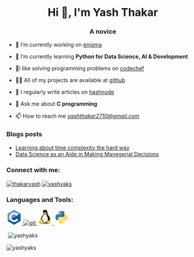 <h1 align="center">Hi 👋, I'm Yash Thakar</h1>
<h3 align="center">A novice</h3>

- 🔭 I’m currently working on [enigma](https://github.com/yashyaks/enigma)

- 🌱 I’m currently learning **Python for Data Science, AI & Development**

- 👨‍I like solving programming problems on [codechef](https://www.codechef.com/users/yashyaks)

- 👨‍💻 All of my projects are available at [github](https://github.com/yashyaks)

- 📝 I regularly write articles on [hashnode](https://yashyaks.hashnode.dev/)

- 💬 Ask me about **C programming**

- 📫 How to reach me *yashthakar2710@gmail.com*

### Blogs posts
<!-- BLOG-POST-LIST:START -->
- [Learning about time complexity the hard way](https://yashyaks.hashnode.dev/learning-about-time-complexity-the-hard-way)
- [Data Science as an Aide in Making Manegerial Decisions](https://yashyaks.hashnode.dev/data-science-as-an-aide-in-making-manegerial-decisions)
<!-- BLOG-POST-LIST:END -->

<h3 align="left">Connect with me:</h3>
<p align="left">

<a href="https://linkedin.com/in/thakaryash" target="blank"><img align="center" src="https://raw.githubusercontent.com/rahuldkjain/github-profile-readme-generator/master/src/images/icons/Social/linked-in-alt.svg" alt="thakaryash" height="30" width="40" /></a>
<a href="https://twitter.com/yashyaks" target="blank"><img align="center" src="https://raw.githubusercontent.com/rahuldkjain/github-profile-readme-generator/master/src/images/icons/Social/twitter.svg" alt="yashyaks" height="30" width="40" /></a>

</p>

<h3 align="left">Languages and Tools:</h3>
<p align="left"> <a href="https://www.cprogramming.com/" target="_blank" rel="noreferrer"> <img src="https://raw.githubusercontent.com/devicons/devicon/master/icons/c/c-original.svg" alt="c" width="40" height="40"/> </a> <a href="https://git-scm.com/" target="_blank" rel="noreferrer"> <img src="https://www.vectorlogo.zone/logos/git-scm/git-scm-icon.svg" alt="git" width="40" height="40"/> </a> <a href="https://www.linux.org/" target="_blank" rel="noreferrer"> <img src="https://raw.githubusercontent.com/devicons/devicon/master/icons/linux/linux-original.svg" alt="linux" width="40" height="40"/> </a> <a href="https://www.python.org" target="_blank" rel="noreferrer"> <img src="https://raw.githubusercontent.com/devicons/devicon/master/icons/python/python-original.svg" alt="python" width="40" height="40"/> </a> </p>

<p>&nbsp;<img align="center" src="https://github-readme-stats.vercel.app/api?username=yashyaks&show_icons=true&locale=en" alt="yashyaks" /></p>

<p><img align="center" src="https://github-readme-streak-stats.herokuapp.com/?user=yashyaks&" alt="yashyaks" /></p>

